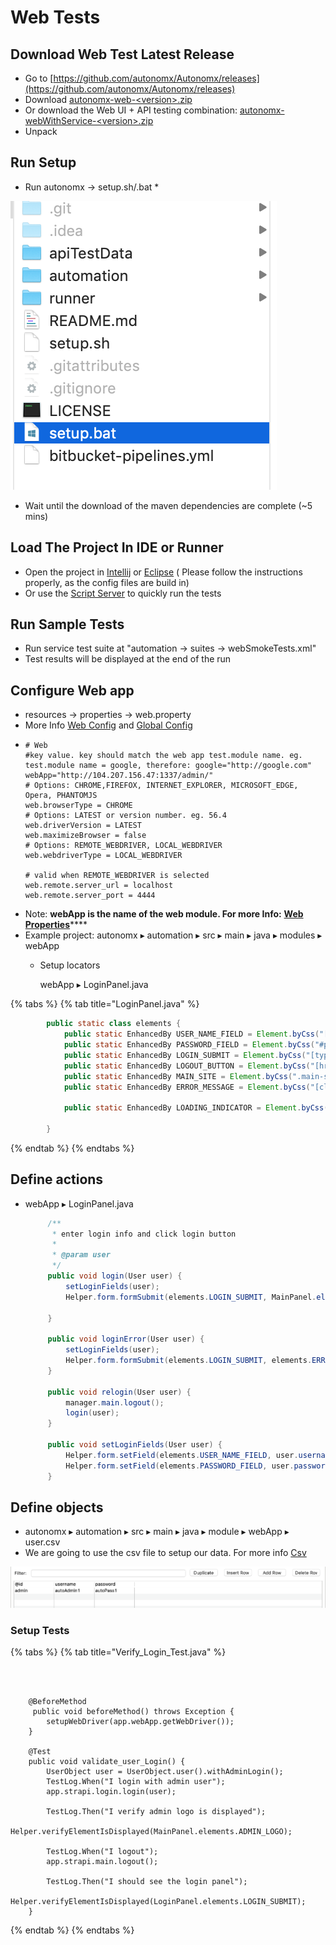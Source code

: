 # Web Tests

## Download Web Test Latest Release

* Go to [https://github.com/autonomx/Autonomx/releases](https://github.com/autonomx/Autonomx/releases)
* Download [autonomx-web-&lt;version&gt;.zip](https://github.com/autonomx/Autonomx/releases/download/v1.0.4/autonomx-web-1.0.4.zip)
* Or download the Web UI + API testing combination: [autonomx-webWithService-&lt;version&gt;.zip](https://github.com/autonomx/Autonomx/releases/download/v1.0.4/autonomx-webWithService-1.0.4.zip)
* Unpack 

## Run Setup

* Run autonomx -&gt; setup.sh/.bat
  * 

![](../.gitbook/assets/image%20%2850%29.png)

* Wait until the download of the maven dependencies are complete \(~5 mins\)

## Load The Project In IDE or Runner

* Open the project in [Intellij](https://docs.autonomx.io/getting-started/ide/intellij) or [Eclipse](https://docs.autonomx.io/getting-started/ide/eclipse) \( Please follow the instructions properly, as the config files are build in\)
* Or use the [Script Server](https://docs.autonomx.io/script-runner-1/installation) to quickly run the tests

## Run Sample Tests

* Run service test suite at "automation -&gt; suites -&gt; webSmokeTests.xml"
* Test results will be displayed at the end of the run

## Configure Web app

* resources -&gt; properties -&gt; web.property
* More Info [Web Config](https://docs.autonomx.io/configuration/properties/web) and [Global Config](https://docs.autonomx.io/configuration/properties/global-config)
* ```text
  # Web
  #key value. key should match the web app test.module name. eg. test.module name = google, therefore: google="http://google.com"
  webApp="http://104.207.156.47:1337/admin/"
  # Options: CHROME,FIREFOX, INTERNET_EXPLORER, MICROSOFT_EDGE, Opera, PHANTOMJS
  web.browserType = CHROME
  # Options: LATEST or version number. eg. 56.4
  web.driverVersion = LATEST
  web.maximizeBrowser = false
  # Options: REMOTE_WEBDRIVER, LOCAL_WEBDRIVER
  web.webdriverType = LOCAL_WEBDRIVER

  # valid when REMOTE_WEBDRIVER is selected
  web.remote.server_url = localhost
  web.remote.server_port = 4444
  ```
* Note: **webApp is the name of the web module. For more Info:** [**Web Properties**](https://app.gitbook.com/@autonomx/s/autonomx/configuration/properties/web)\*\*\*\*
* Example project: autonomx ▸ ⁨automation⁩ ▸ ⁨src⁩ ▸ ⁨main⁩ ▸ ⁨java⁩ ▸ ⁨modules⁩ ▸ ⁨webApp⁩
  * Setup locators

    webApp ▸ LoginPanel.java

{% tabs %}
{% tab title="LoginPanel.java" %}
```java
        public static class elements {
            public static EnhancedBy USER_NAME_FIELD = Element.byCss("[placeholder='John Doe']", "username field");
            public static EnhancedBy PASSWORD_FIELD = Element.byCss("#password", "password field");
            public static EnhancedBy LOGIN_SUBMIT = Element.byCss("[type='submit']", "submit button");
            public static EnhancedBy LOGOUT_BUTTON = Element.byCss("[href*='logout']", "logout button");
            public static EnhancedBy MAIN_SITE = Element.byCss(".main-site", "main site button");
            public static EnhancedBy ERROR_MESSAGE = Element.byCss("[class*='InputErrors']", "input errors");

            public static EnhancedBy LOADING_INDICATOR = Element.byCss("[class*='Loading']", "loading indicator");

        }
```
{% endtab %}
{% endtabs %}



## Define actions

* webApp ▸ LoginPanel.java

  ```java
       /**
        * enter login info and click login button
        * 
        * @param user
        */
       public void login(User user) {
           setLoginFields(user);
           Helper.form.formSubmit(elements.LOGIN_SUBMIT, MainPanel.elements.ADMIN_LOGO, elements.LOADING_INDICATOR);

       }

       public void loginError(User user) {
           setLoginFields(user);
           Helper.form.formSubmit(elements.LOGIN_SUBMIT, elements.ERROR_MESSAGE);
       }

       public void relogin(User user) {
           manager.main.logout();
           login(user);
       }

       public void setLoginFields(User user) {
           Helper.form.setField(elements.USER_NAME_FIELD, user.username().get());
           Helper.form.setField(elements.PASSWORD_FIELD, user.password().get());
       }
  ```

## Define objects

* ⁨autonomx⁩ ▸ ⁨automation⁩ ▸ ⁨src⁩ ▸ ⁨main⁩ ▸ ⁨java⁩ ▸ ⁨module ▸ webApp ▸ user.csv
* We are going to use the csv file to setup our data. For more info [Csv](https://app.gitbook.com/@ehsan-matean/s/autonomx/test-object/csv-test-data)

![](../.gitbook/assets/image%20%2820%29.png)

### Setup Tests

{% tabs %}
{% tab title="Verify\_Login\_Test.java" %}
```text



    @BeforeMethod
     public void beforeMethod() throws Exception {
        setupWebDriver(app.webApp.getWebDriver());
    }

    @Test
    public void validate_user_Login() {
        UserObject user = UserObject.user().withAdminLogin();
        TestLog.When("I login with admin user");
        app.strapi.login.login(user);

        TestLog.Then("I verify admin logo is displayed");
        Helper.verifyElementIsDisplayed(MainPanel.elements.ADMIN_LOGO);

        TestLog.When("I logout");
        app.strapi.main.logout();

        TestLog.Then("I should see the login panel");
        Helper.verifyElementIsDisplayed(LoginPanel.elements.LOGIN_SUBMIT);
    }
```
{% endtab %}
{% endtabs %}

